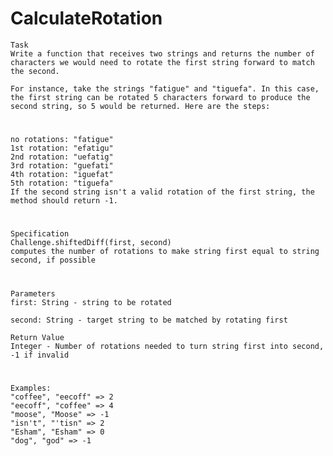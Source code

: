 # CalculateRotation
    Task
    Write a function that receives two strings and returns the number of characters we would need to rotate the first string forward to match the second.

    For instance, take the strings "fatigue" and "tiguefa". In this case, the first string can be rotated 5 characters forward to produce the second string, so 5 would be returned. Here are the steps:
#
    no rotations: "fatigue"
    1st rotation: "efatigu"
    2nd rotation: "uefatig"
    3rd rotation: "guefati"
    4th rotation: "iguefat"
    5th rotation: "tiguefa"
    If the second string isn't a valid rotation of the first string, the method should return -1.
#
    Specification
    Challenge.shiftedDiff(first, second)
    computes the number of rotations to make string first equal to string second, if possible
#
    Parameters
    first: String - string to be rotated

    second: String - target string to be matched by rotating first

    Return Value
    Integer - Number of rotations needed to turn string first into second, -1 if invalid
#
    Examples:
    "coffee", "eecoff" => 2
    "eecoff", "coffee" => 4
    "moose", "Moose" => -1
    "isn't", "'tisn" => 2
    "Esham", "Esham" => 0
    "dog", "god" => -1
